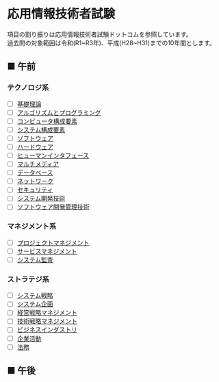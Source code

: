 # 応用情報技術者試験
項目の割り振りは応用情報技術者試験ドットコムを参照しています。  
過去問の対象範囲は令和(R1~R3年)、平成(H28~H31)までの10年間とします。
## ■ 午前
### テクノロジ系
- [ ] [基礎理論](01)
- [ ] [アルゴリズムとプログラミング](02)
- [ ] [コンピュータ構成要素](03)
- [ ] [システム構成要素](04)
- [ ] [ソフトウェア](05)
- [ ] [ハードウェア](06)
- [ ] [ヒューマンインタフェース](07)
- [ ] [マルチメディア](08)
- [ ] [データベース](09)
- [ ] [ネットワーク](10)
- [ ] [セキュリティ](11)
- [ ] [システム開発技術](12)
- [ ] [ソフトウェア開発管理技術](13)
### マネジメント系
- [ ] [プロジェクトマネジメント](14)
- [ ] [サービスマネジメント](15)
- [ ] [システム監査](16)
### ストラテジ系
- [ ] [システム戦略](17)
- [ ] [システム企画](18)
- [ ] [経営戦略マネジメント](19)
- [ ] [技術戦略マネジメント](20)
- [ ] [ビジネスインダストリ](21)
- [ ] [企業活動](22)
- [ ] [法務](23)
## ■ 午後
